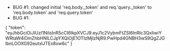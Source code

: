 - BUG #1: changed initial 'req.body._token' and req.'query._token' to 'req.body.token' and 'req.query.token'
- BUG #1:


{
  "token": "eyJhbGciOiJIUzI1NiIsInR5cCI6IkpXVCJ9.eyJ1c2VybmFtZSI6InRlc3QxIiwiYWRtaW4iOmZhbHNlLCJpYXQiOjE1OTIzMjIzNjR9.PwHpd4GNBH3wS9QgZJGlbnLOOXG92eutxlJTEx8xw6c"
}